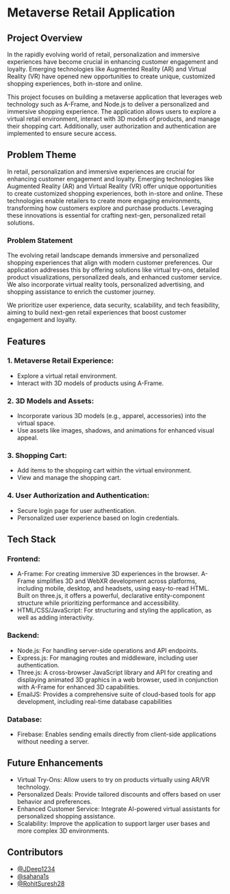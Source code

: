 # Metaverse Retail Application

## Project Overview

In the rapidly evolving world of retail, personalization and immersive experiences have become crucial in enhancing customer engagement and loyalty. Emerging technologies like Augmented Reality (AR) and Virtual Reality (VR) have opened new opportunities to create unique, customized shopping experiences, both in-store and online.

This project focuses on building a metaverse application that leverages web technology such as A-Frame, and Node.js to deliver a personalized and immersive shopping experience. The application allows users to explore a virtual retail environment, interact with 3D models of products, and manage their shopping cart. Additionally, user authorization and authentication are implemented to ensure secure access.

## Problem Theme

In retail, personalization and immersive experiences are crucial for enhancing customer engagement and loyalty. Emerging technologies like Augmented Reality (AR) and Virtual Reality (VR) offer unique opportunities to create customized shopping experiences, both in-store and online. These technologies enable retailers to create more engaging environments, transforming how customers explore and purchase products. Leveraging these innovations is essential for crafting next-gen, personalized retail solutions.

### Problem Statement

The evolving retail landscape demands immersive and personalized shopping experiences that align with modern customer preferences. Our application addresses this by offering solutions like virtual try-ons, detailed product visualizations, personalized deals, and enhanced customer service. We also incorporate virtual reality tools, personalized advertising, and shopping assistance to enrich the customer journey.

We prioritize user experience, data security, scalability, and tech feasibility, aiming to build next-gen retail experiences that boost customer engagement and loyalty.

## Features

### 1. Metaverse Retail Experience:
* Explore a virtual retail environment.
* Interact with 3D models of products using A-Frame.
  
### 2. 3D Models and Assets:
* Incorporate various 3D models (e.g., apparel, accessories) into the virtual space.
* Use assets like images, shadows, and animations for enhanced visual appeal.

### 3. Shopping Cart:
* Add items to the shopping cart within the virtual environment.
* View and manage the shopping cart.

### 4. User Authorization and Authentication:
* Secure login page for user authentication.
* Personalized user experience based on login credentials.

## Tech Stack

### Frontend:
* A-Frame: For creating immersive 3D experiences in the browser. A-Frame simplifies 3D and WebXR development across platforms, including mobile, desktop, and headsets, using easy-to-read HTML. Built on three.js, it offers a powerful, declarative entity-component structure while prioritizing performance and accessibility.
* HTML/CSS/JavaScript: For structuring and styling the application, as well as adding interactivity.

### Backend:
* Node.js: For handling server-side operations and API endpoints.
* Express.js: For managing routes and middleware, including user authentication.
* Three.js: A cross-browser JavaScript library and API for creating and displaying animated 3D graphics in a web browser, used in conjunction with A-Frame for enhanced 3D capabilities.
* EmailJS: Provides a comprehensive suite of cloud-based tools for app development, including real-time database capabilities

### Database:
* Firebase: Enables sending emails directly from client-side applications without needing a server.

## Future Enhancements

* Virtual Try-Ons: Allow users to try on products virtually using AR/VR technology.
* Personalized Deals: Provide tailored discounts and offers based on user behavior and preferences.
* Enhanced Customer Service: Integrate AI-powered virtual assistants for personalized shopping assistance.
* Scalability: Improve the application to support larger user bases and more complex 3D environments.

## Contributors

- [@JDeep1234](https://github.com/JDeep1234)
- [@sahana1s](https://github.com/sahana1s)
- [@RohitSuresh28](https://github.com/RohitSuresh28)
